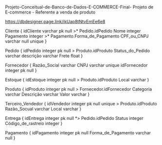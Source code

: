 Projeto-Conceitual-de-Banco-de-Dados-E-COMMERCE-Final-
Projeto de E-commerce - Referente a venda de produto

https://dbdesigner.page.link/ikUap8tNtvEmEe6e8

Cliente { idCliente varchar pk null >* Pedido.idPedido Nome integer Pagamento integer >* Pagamento.Forma_de_Pagamento CPF_ou_CNPJ varchar null unique }

Pedido { idPedido integer pk null > Produto.idProduto Status_do_Pedido varchar descrição varchar Frete float }

Fornecedor { Razão_Social varchar CNPJ varchar unique idFornecedor integer pk null }

Estoque { idEstoque integer pk null > Produto.idProduto Local varchar }

Produto { idProduto integer pk null > Fornecedor.idFornecedor Categoria varchar Descrição varchar Valor varchar }

Terceiro_Vendedor { idVendedor integer pk null unique > Produto.idProduto Razão_Socual varchar Local varchar }

Entrega { idEntrega integer pk null *> Pedido.idPedido Status integer Código_de_rastreio integer }

Pagamento { idPagamento integer pk null Forma_de_Pagamento varchar null }